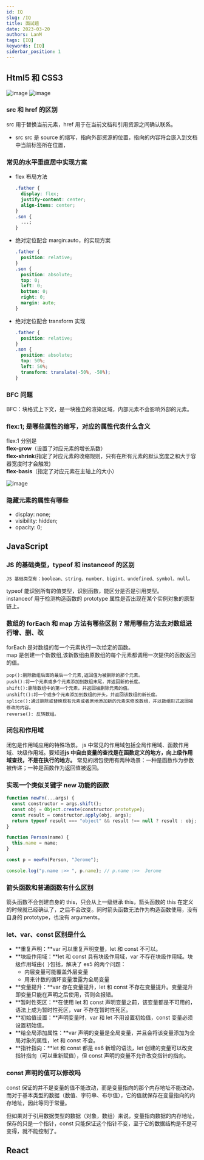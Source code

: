 ```yaml
---
id: IQ
slug: /IQ
title: 面试题
date: 2023-03-20
authors: LanM
tags: [IQ]
keywords: [IQ]
siderbar_position: 1
---
```


## Html5 和 CSS3

![image](./img/html.png)
![image](./img/CSS.jpg)

### src 和 href 的区别

src 用于替换当前元素，href 用于在当前文档和引用资源之间确认联系。

- src
  src 是 source 的缩写，指向外部资源的位置，指向的内容将会嵌入到文档中当前标签所在位置，

### 常见的水平垂直居中实现方案

- flex 布局方法

  ```css
  .father {
    display: flex;
    justify-content: center;
    align-items: center;
  }
  .son {
    ...;
  }
  ```

- 绝对定位配合 margin:auto，的实现方案

  ```css
  .father {
    position: relative;
  }
  .son {
    position: absolute;
    top: 0;
    left: 0;
    bottom: 0;
    right: 0;
    margin: auto;
  }
  ```

- 绝对定位配合 transform 实现

  ```css
  .father {
    position: relative;
  }
  .son {
    position: absolute;
    top: 50%;
    left: 50%;
    transform: translate(-50%, -50%);
  }
  ```

### BFC 问题

BFC：块格式上下文，是一块独立的渲染区域，内部元素不会影响外部的元素。

### flex:1; 是哪些属性的缩写，对应的属性代表什么含义

flex:1 分别是<br/> **flex-grow**（设置了对应元素的增长系数）<br/>**flex-shrink**(指定了对应元素的收缩规则，只有在所有元素的默认宽度之和大于容器宽度时才会触发)<br/>**flex-basis**（指定了对应元素在主轴上的大小）

![image](./img/flex.jpg)

### 隐藏元素的属性有哪些

- display: none;
- visibility: hidden;
- opacity: 0;

## JavaScript

### JS 的基础类型，typeof 和 instanceof 的区别

    JS 基础类型有：boolean、string、number、bigint、undefined、symbol、null。

typeof 能识别所有的值类型，识别函数，能区分是否是引用类型。<br/>
instanceof 用于检测构造函数的 prototype 属性是否出现在某个实例对象的原型链上。

### 数组的 forEach 和 map 方法有哪些区别？常用哪些方法去对数组进行增、删、改

forEach 是对数组的每一个元素执行一次给定的函数。<br/>
map 是创建一个新数组,该新数组由原数组的每个元素都调用一次提供的函数返回的值。

    pop():删除数组后面的最后一个元素,返回值为被删除的那个元素。
    push():将一个元素或多个元素添加到数组末尾，并返回新的长度。
    shift():删除数组中的第一个元素，并返回被删除元素的值。
    unshift():将一个或多个元素添加到数组的开头，并返回该数组的新长度。
    splice():通过删除或替换现有元素或者原地添加新的元素来修改数组，并以数组形式返回被修改的内容。
    reverse(): 反转数组。

### 闭包和作用域

闭包是作用域应用的特殊场景。 js 中常见的作用域包括全局作用域、函数作用域、块级作用域。要知道**js 中自由变量的查找是在函数定义的地方，向上级作用域查找，不是在执行的地方。** 常见的闭包使用有两种场景：一种是函数作为参数被传递；一种是函数作为返回值被返回。

### 实现一个类似关键字 new 功能的函数

```javascript
function newFn(...args) {
  const constructor = args.shift();
  const obj = Object.create(constructor.prototype);
  const result = constructor.apply(obj, args);
  return typeof result === "object" && result !== null ? result : obj;
}

function Person(name) {
  this.name = name;
}

const p = newFn(Person, "Jerome");

console.log("p.name :>> ", p.name); // p.name :>>  Jerome
```

### 箭头函数和普通函数有什么区别

箭头函数不会创建自身的 this，只会从上一级继承 this，箭头函数的 this 在定义的时候就已经确认了，之后不会改变。同时箭头函数无法作为构造函数使用，没有自身的 prototype，也没有 arguments。

### let、var、const 区别是什么

- **重复声明：**var 可以重复声明变量，let 和 const 不可以。
- **块级作用域：**let 和 const 具有块级作用域，var 不存在块级作用域。块级作用域由`{ }`包括，解决了 es5 的两个问题：
  - 内层变量可能覆盖外层变量
  - 用来计数的循环变量泄露为全局变量
- **变量提升：**var 存在变量提升，let 和 const 不存在变量提升。变量提升即变量只能在声明之后使用，否则会报错。
- **暂时性死区：**在使用 let 和 const 声明变量之前，该变量都是不可用的，语法上成为暂时性死区，var 不存在暂时性死区。
- **初始值设置：**声明变量时，var 和 let 不用设置初始值，const 变量必须设置初始值。
- **给全局添加属性：**var 声明的变量是全局变量，并且会将该变量添加为全局对象的属性，let 和 const 不会。
- **指针指向：**let 和 const 都是 es6 新增的语法，let 创建的变量可以改变指针指向（可以重新赋值），但 const 声明的变量不允许改变指针的指向。

### const 声明的值可以修改吗

const 保证的并不是变量的值不能改动，而是变量指向的那个内存地址不能改动，而对于基本类型的数据（数值、字符串、布尔值），它的值就保存在变量指向的内存地址，因此等同于常量。

但如果对于引用数据类型的数据（对象，数组）来说，变量指向数据的内存地址，保存的只是一个指针，const 只能保证这个指针不变，至于它的数据结构是不是可变得，就不能控制了。

## React

```

```
